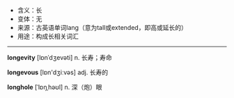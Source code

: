 - <span class="definition">含义：长</span>
- <span class="definition">变体：无</span>
- <span class="definition">来源：古英语单词lang（意为tall或extended，即高或延长的）</span>
- <span class="definition">用途：构成长相关词汇</span>

---

<span class="vocabulary">**longevity**</span> [lɒnˈdʒevəti] n. 长寿；寿命

<span class="vocabulary">**longevous**</span> [lɒn'dʒiːvəs] adj. 长寿的

<span class="vocabulary">**longhole**</span> [ˈlɒŋˌhəʊl] n. 深（炮）眼
